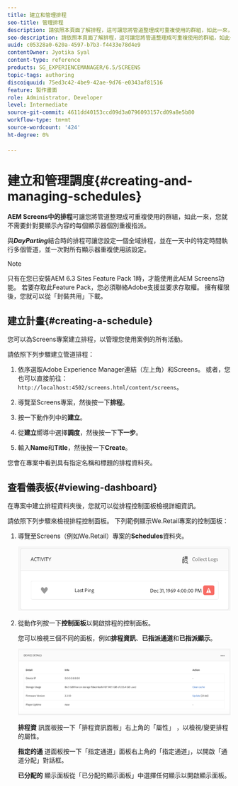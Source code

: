 ```yaml
---
title: 建立和管理排程
seo-title: 管理排程
description: 請依照本頁面了解排程，這可讓您將管道整理成可重複使用的群組，如此一來，您就不必針對要顯示內容的每個顯示器個別重複指派。
seo-description: 請依照本頁面了解排程，這可讓您將管道整理成可重複使用的群組，如此一來，您就不必針對要顯示內容的每個顯示器個別重複指派。
uuid: c05328a0-620a-4597-b7b3-f4433e78d4e9
contentOwner: Jyotika Syal
content-type: reference
products: SG_EXPERIENCEMANAGER/6.5/SCREENS
topic-tags: authoring
discoiquuid: 75ed3c42-4be9-42ae-9d76-e0343af81516
feature: 製作畫面
role: Administrator, Developer
level: Intermediate
source-git-commit: 4611dd40153ccd09d3a0796093157cd09a8e5b80
workflow-type: tm+mt
source-wordcount: '424'
ht-degree: 0%

---
```



# 建立和管理調度{#creating-and-managing-schedules}

**AEM Screens中的排程**&#x200B;可讓您將管道整理成可重複使用的群組，如此一來，您就不需要針對要顯示內容的每個顯示器個別重複指派。

與&#x200B;***DayParting***&#x200B;結合時的排程可讓您設定一個全域排程，並在一天中的特定時間執行多個管道，並一次對所有顯示器重複使用該設定。

>[!NOTE]
>
>只有在您已安裝AEM 6.3 Sites Feature Pack 1時，才能使用此AEM Screens功能。 若要存取此Feature Pack，您必須聯絡Adobe支援並要求存取權。 擁有權限後，您就可以從「封裝共用」下載。

## 建立計畫{#creating-a-schedule}

您可以為Screens專案建立排程，以管理您使用案例的所有活動。

請依照下列步驟建立管道排程：

1. 依序選取Adobe Experience Manager連結（左上角）和Screens。 或者，您也可以直接前往：`http://localhost:4502/screens.html/content/screens`。
1. 導覽至Screens專案，然後按一下&#x200B;**排程**。
1. 按一下動作列中的&#x200B;**建立**。
1. 從&#x200B;**建立**&#x200B;嚮導中選擇&#x200B;**調度**，然後按一下&#x200B;**下一步**。

1. 輸入&#x200B;**Name**&#x200B;和&#x200B;**Title**，然後按一下&#x200B;**Create**。

您會在專案中看到具有指定名稱和標題的排程資料夾。


## 查看儀表板{#viewing-dashboard}

在專案中建立排程資料夾後，您就可以從排程控制面板檢視詳細資訊。

請依照下列步驟來檢視排程控制面板。 下列範例顯示We.Retail專案的控制面板：

1. 導覽至Screens（例如We.Retail）專案的&#x200B;**Schedules**&#x200B;資料夾。

   ![chlimage_1](assets/chlimage_1.png)

1. 從動作列按一下&#x200B;**控制面板**&#x200B;以開啟排程的控制面板。

   您可以檢視三個不同的面板，例如&#x200B;**排程資訊**、**已指派通道**&#x200B;和&#x200B;**已指派顯示**。

   ![chlimage_1-1](assets/chlimage_1-1.png)

   **排程資** 訊面板按一下「排程資訊面板」右上角的「屬性」 ，以檢視/變更排程的屬性。

   **指定的通** 道面板按一下「指定通道」面板右上角的「指定通道」，以開啟「通道分配」對話框。

   **已分配的** 顯示面板從「已分配的顯示面板」中選擇任何顯示以開啟顯示面板。

